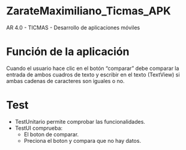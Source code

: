 # ZarateMaximiliano_Ticmas_APK
AR 4.0 - TICMAS - Desarrollo de aplicaciones móviles

# Función de la aplicación
Cuando el usuario hace clic en el botón “comparar” debe comparar
la entrada de ambos cuadros de texto y escribir en el texto (TextView)
si ambas cadenas de caracteres son iguales o no.

# Test
- TestUnitario permite comprobar las funcionalidades.
- TestUI comprueba:
    * El boton de comparar.
    * Preciona el boton y compara que no hay datos.
      
